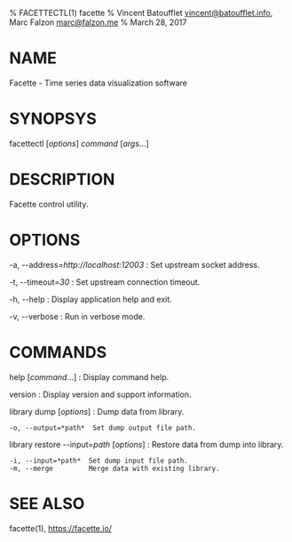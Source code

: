 % FACETTECTL(1) facette
% Vincent Batoufflet <vincent@batoufflet.info>, Marc Falzon <marc@falzon.me>
% March 28, 2017

# NAME

Facette - Time series data visualization software

# SYNOPSYS

facettectl [*options*] *command* [*args*...]

# DESCRIPTION

Facette control utility.

# OPTIONS

-a, --address=*http://localhost:12003*
:   Set upstream socket address.

-t, --timeout=*30*
:   Set upstream connection timeout.

-h, --help
:   Display application help and exit.

-v, --verbose
:   Run in verbose mode.

# COMMANDS

help [*command*...]
:   Display command help.

version
:   Display version and support information.

library dump [*options*]
:   Dump data from library.

    -o, --output=*path*  Set dump output file path.

library restore --input=*path* [*options*]
:   Restore data from dump into library.

    -i, --input=*path*  Set dump input file path.
    -m, --merge         Merge data with existing library.

# SEE ALSO

facette(1),
<https://facette.io/>
